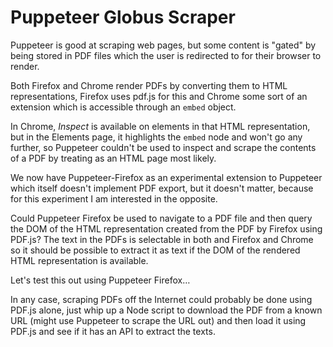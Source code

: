 # Puppeteer Globus Scraper

Puppeteer is good at scraping web pages, but some content is "gated" by being stored in PDF files
which the user is redirected to for their browser to render.

Both Firefox and Chrome render PDFs by converting them to HTML representations, Firefox uses pdf.js
for this and Chrome some sort of an extension which is accessible through an `embed` object.

In Chrome, *Inspect* is available on elements in that HTML representation, but in the Elements page,
it highlights the `embed` node and won't go any further, so Puppeteer couldn't be used to inspect
and scrape the contents of a PDF by treating as an HTML page most likely.

We now have Puppeteer-Firefox as an experimental extension to Puppeteer which itself doesn't
implement PDF export, but it doesn't matter, because for this experiment I am interested in the
opposite.

Could Puppeteer Firefox be used to navigate to a PDF file and then query the DOM of the HTML
representation created from the PDF by Firefox using PDF.js? The text in the PDFs is selectable
in both and Firefox and Chrome so it should be possible to extract it as text if the DOM of the
rendered HTML representation is available.

Let's test this out using Puppeteer Firefox…

In any case, scraping PDFs off the Internet could probably be done using PDF.js alone, just whip
up a Node script to download the PDF from a known URL (might use Puppeteer to scrape the URL out)
and then load it using PDF.js and see if it has an API to extract the texts.
